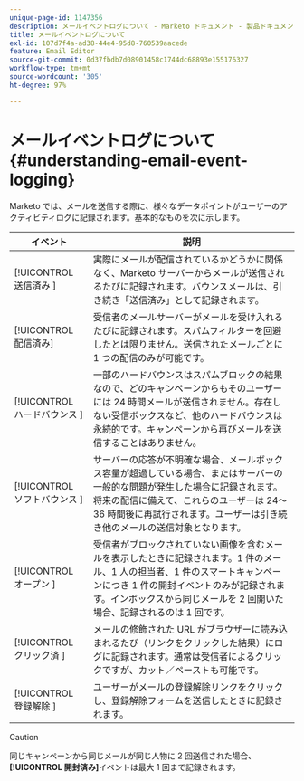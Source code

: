 ```yaml
---
unique-page-id: 1147356
description: メールイベントログについて - Marketo ドキュメント - 製品ドキュメント
title: メールイベントログについて
exl-id: 107d7f4a-ad38-44e4-95d8-760539aacede
feature: Email Editor
source-git-commit: 0d37fbdb7d08901458c1744dc68893e155176327
workflow-type: tm+mt
source-wordcount: '305'
ht-degree: 97%

---
```


# メールイベントログについて {#understanding-email-event-logging}

Marketo では、メールを送信する際に、様々なデータポイントがユーザーのアクティビティログに記録されます。基本的なものを次に示します。

| イベント | 説明 |
|---|---|
| [!UICONTROL  送信済み ] | 実際にメールが配信されているかどうかに関係なく、Marketo サーバーからメールが送信されるたびに記録されます。バウンスメールは、引き続き「送信済み」として記録されます。 |
| [!UICONTROL 配信済み] | 受信者のメールサーバーがメールを受け入れるたびに記録されます。スパムフィルターを回避したとは限りません。送信されたメールごとに 1 つの配信のみが可能です。 |
| [!UICONTROL  ハードバウンス ] | 一部のハードバウンスはスパムブロックの結果なので、どのキャンペーンからもそのユーザーには 24 時間メールが送信されません。存在しない受信ボックスなど、他のハードバウンスは永続的です。キャンペーンから再びメールを送信することはありません。 |
| [!UICONTROL  ソフトバウンス ] | サーバーの応答が不明確な場合、メールボックス容量が超過している場合、またはサーバーの一般的な問題が発生した場合に記録されます。将来の配信に備えて、これらのユーザーは 24～36 時間後に再試行されます。ユーザーは引き続き他のメールの送信対象となります。 |
| [!UICONTROL  オープン ] | 受信者がブロックされていない画像を含むメールを表示したときに記録されます。1 件のメール、1 人の担当者、1 件のスマートキャンペーンにつき 1 件の開封イベントのみが記録されます。インボックスから同じメールを 2 回開いた場合、記録されるのは 1 回です。 |
| [!UICONTROL  クリック済 ] | メールの修飾された URL がブラウザーに読み込まれるたび（リンクをクリックした結果）にログに記録されます。通常は受信者によるクリックですが、カット／ペーストも可能です。 |
| [!UICONTROL  登録解除 ] | ユーザーがメールの登録解除リンクをクリックし、登録解除フォームを送信したときに記録されます。 |

>[!CAUTION]
>
>同じキャンペーンから同じメールが同じ人物に 2 回送信された場合、**[!UICONTROL 開封済み]**&#x200B;イベントは最大 1 回まで記録されます。
